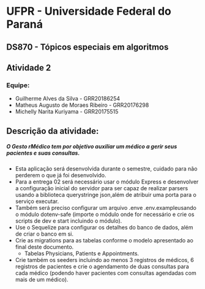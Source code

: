 # UFPR - Universidade Federal do Paraná
## DS870 - Tópicos especiais em algoritmos
## Atividade 2

### Equipe:
* Guilherme Alves da Silva - GRR20186254
* Matheus Augusto de Moraes Ribeiro - GRR20176298
* Michelly Narita Kuriyama - GRR20175515

## Descrição da atividade:

##### O Gesto rMédico tem por objetivo auxiliar um médico a gerir seus pacientes e suas consultas.
* Esta aplicação será desenvolvida durante o semestre, cuidado para não perderem o que já foi desenvolvido.
* Para a entrega 02 será necessário usar o módulo Express e desenvolver a configuração inicial do servidor para ser capaz de realizar parsers usando a biblioteca querystringe json,além de atribuir uma porta para o serviço executar.
* Também será preciso configurar um arquivo .enve .env.exampleusando o módulo dotenv-safe (importe o módulo onde for necessário e crie os scripts de dev e start incluindo o módulo).
* Use o Sequelize para configurar os detalhes do banco de dados, além de criar o banco em si.
* Crie as migrations para as tabelas conforme o modelo apresentado ao final deste documento.
    * Tabelas Physicians, Patients e Appointments.
* Crie também os seeders incluindo ao menos 3 registros de médicos, 6 registros de pacientes e crie o agendamento de duas consultas para cada médico (podendo haver pacientes com consultas agendadas com mais de um médico).
